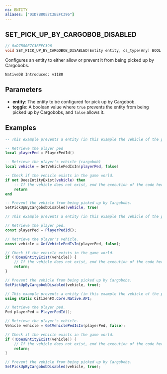 ```yaml
---
ns: ENTITY
aliases: ["0xD7B80E7C3BEFC396"]
---
```

## SET_PICK_UP_BY_CARGOBOB_DISABLED

```c
// 0xD7B80E7C3BEFC396
void SET_PICK_UP_BY_CARGOBOB_DISABLED(Entity entity, cs_type(Any) BOOL toggle);
```

Configures an entity to either allow or prevent it from being picked up by Cargobobs.

```
NativeDB Introduced: v1180
```

## Parameters
* **entity**: The entity to be configured for pick up by Cargobob.
* **toggle**: A boolean value where `true` prevents the entity from being picked up by Cargobobs, and `false` allows it.

## Examples
```lua
-- This example prevents a entity (in this example the vehicle of the player) from being picked up by any Cargobobs.

-- Retrieve the player ped
local playerPed = PlayerPedId()

-- Retrieve the player's vehicle (cargobob)
local vehicle = GetVehiclePedIsIn(playerPed, false)

-- Check if the vehicle exists in the game world.
if not DoesEntityExist(vehicle) then
    -- If the vehicle does not exist, end the execution of the code here.
    return
end

-- Prevent the vehicle from being picked up by Cargobobs.
SetPickUpByCargobobDisabled(vehicle, true)
```

```js
// This example prevents a entity (in this example the vehicle of the player) from being picked up by any Cargobobs.

// Retrieve the player ped.
const playerPed = PlayerPedId();

// Retrieve the player's vehicle.
const vehicle = GetVehiclePedIsIn(playerPed, false);

// Check if the vehicle exists in the game world.
if (!DoesEntityExist(vehicle)) {
    // If the vehicle does not exist, end the execution of the code here.
    return;
}

// Prevent the vehicle from being picked up by Cargobobs.
SetPickUpByCargobobDisabled(vehicle, true);
```

```cs
// This example prevents a entity (in this example the vehicle of the player) from being picked up by any Cargobobs.
using static CitizenFX.Core.Native.API;

// Retrieve the player ped.
Ped playerPed = PlayerPedId();

// Retrieve the player's vehicle.
Vehicle vehicle = GetVehiclePedIsIn(playerPed, false);

// Check if the vehicle exists in the game world.
if (!DoesEntityExist(vehicle)) {
    // If the vehicle does not exist, end the execution of the code here.
    return;
}

// Prevent the vehicle from being picked up by Cargobobs.
SetPickUpByCargobobDisabled(vehicle, true);
```